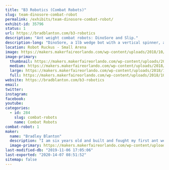 ```yaml
---
title: "B3 Robotics (Combat Robots)"
slug: team-dinosore-combat-robot
permalink: /exhibits/team-dinosore-combat-robot/
exhibit-id: 35796
status: 1
url: https://bradblanton.com/b3-robotics
description: "Ant weight combat robots: DinoSore and Slip."
description-long: "DinoSore, a 1lb wedge bot with a vertical spinner, and Slip, a 1lb wedge bot with a flipper, driven by Bradley Blanton and Matthew Tobias, respectively.  Bradley has participated in five robot competitions over the past year, including Maker Faire Orlando last year, and he is excited to get back in the box!  And this will be Matthew's second competition after he got his robot battle introduction at Robot Riot Summer 2019 in Miami in August 2019."
location: Robot Ruckus - Small Arena
image: https://makers.makerfaireorlando.com/wp-content/uploads/2018/10/DinoSore-093018-1-768x1024.jpg
image-primary:
  thumbnail: https://makers.makerfaireorlando.com/wp-content/uploads/2018/10/DinoSore-093018-1-150x150.jpg
  medium: https://makers.makerfaireorlando.com/wp-content/uploads/2018/10/DinoSore-093018-1-225x300.jpg
  large: https://makers.makerfaireorlando.com/wp-content/uploads/2018/10/DinoSore-093018-1-768x1024.jpg
  full: https://makers.makerfaireorlando.com/wp-content/uploads/2018/10/DinoSore-093018-1.jpg
website: https://bradblanton.com/b3-robotics
email: 
twitter: 
instagram: 
facebook: 
youtube: 
categories:
  - id: 284
    slug: combat-robots
    name: Combat Robots
combat-robot: 1
maker:
  name: "Bradley Blanton"
  description: "I am six years old and built and fought my first ant weight robot last year at MakeMIA in Miami.  My robot's name is Dinosore and he is a wedge bot with a vertical spinner.  I have participated in five robot battles in the past year, including Maker Faire Orlando last year, and really enjoy the competition and sportsmanship.  And a special thanks to Team Witch Doctor for helping me along the way."
  image-primary: https://makers.makerfaireorlando.com/wp-content/uploads/2018/10/DinoSore-093018-768x1024.jpg
last-modified-db: "2019-11-06 17:05:06"
last-exported: "2020-14-07 08:51:52"
sitemap: false
---
```

